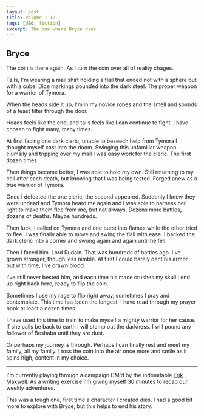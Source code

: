 ```yaml
---
layout: post
title: Volume 1-12
tags: [d&d, fiction]
excerpt: The one where Bryce dies
---
```


## Bryce

The coin is there again. As I turn the coin over all of reality chages.

Tails, I'm wearing a mail shirt holding a flail that ended not with a sphere but with a cube. Dice markings pounded into the dark steel. The proper weapon for a warrior of Tymora.

When the heads side it up, I'm in my novice robes and the smell and sounds of a feast filter through the door.

Heads feels like the end, and tails feels like I can continue to fight. I have chosen to fight many, many times.

At first facing one dark cleric, unable to beseech help from Tymora I thought myself cast into the doom. Swinging this unfamiliar weapon clumsily and tripping over my mail I was easy work for the cleric. The first dozen times.

Then things became better, I was able to hold my own. Still returning to my cell after each death, but knowing that I was being tested. Forged anew as a true warrior of Tymora.

Once I defeated the one cleric, the second appeared. Suddenly I knew they were undead and Tymora heard me again and I was able to harness her light to make them flee from me, but not always. Dozens more battles, dozens of deaths. Maybe hundreds.

Then luck. I called on Tymora and one burst into flames while the other tried to flee. I was finally able to move and swing the flail with ease. I backed the dark cleric into a corner and swung again and again until he fell.

Then I faced him. Lord Rudain. That was hundreds of battles ago. I've grown stronger, though less nimble. At first I could barely dent his armor, but with time, I've drawn blood.

I've still never bested him, and each time his mace crushes my skull I end up right back here, ready to flip the coin.

Sometimes I use my rage to flip right away, sometimes I pray and contemplate. This time has been the longest. I have read through my prayer book at least a dozen times.

I have used this time to train to make myself a mighty warrior for her cause. If she calls be back to earth I will stamp out the darkness. I will pound any follower of Beshaba until they are dust.

Or perhaps my journey is through. Perhaps I can finally rest and meet my family, all my family. I toss the coin into the air once more and smile as it spins high, content in my choice.

---

I'm currently playing through a campaign DM'd by the indomitable [Erik Maxwell](http://erikmaxwell.co/). As a writing exercise I'm giving myself 30 minutes to recap our weekly adventures.

This was a tough one, first time a character I created dies. I had a good bit more to explore with Bryce, but this helps to end his story.
